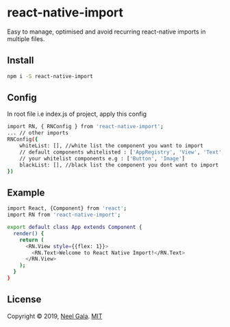 # react-native-import
Easy to manage, optimised and avoid recurring react-native imports in multiple files.

## Install

 ```bash
npm i -S react-native-import
```

## Config
In root file i.e index.js of project, apply this config
```bash
import RN, { RNConfig } from 'react-native-import';
... // other imports
RNConfig({
    whiteList: [], //white list the component you want to import
    // default components whitelisted : ['AppRegistry', 'View', 'Text', 'StyleSheet', 'Platform']
    // your whitelist components e.g : ['Button', 'Image']
    blackList: [], //black list the component you dont want to import
})

```

## Example

```bash
import React, {Component} from 'react';
import RN from 'react-native-import';

export default class App extends Component {
  render() {
    return (
      <RN.View style={{flex: 1}}>
        <RN.Text>Welcome to React Native Import!</RN.Text>
      </RN.View>
    );
  }
}


```

## License
 Copyright © 2019, [Neel Gala](https://github.com/neel132).
 [MIT](http://vjpr.mit-license.org)
